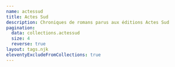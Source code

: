 ```yaml
---
name: actessud
title: Actes Sud
description: Chroniques de romans parus aux éditions Actes Sud
pagination:
  data: collections.actessud
  size: 4
  reverse: true
layout: tags.njk
eleventyExcludeFromCollections: true
---
```

